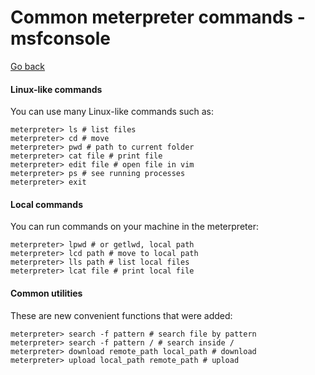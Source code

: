 # Common meterpreter commands - msfconsole

[Go back](../index.md#meterpreter)

<div class="row row-cols-lg-2"><div>

#### Linux-like commands

You can use many Linux-like commands such as:

```shell!
meterpreter> ls # list files
meterpreter> cd # move
meterpreter> pwd # path to current folder
meterpreter> cat file # print file
meterpreter> edit file # open file in vim
meterpreter> ps # see running processes
meterpreter> exit
```

#### Local commands

You can run commands on your machine in the meterpreter:

```shell!
meterpreter> lpwd # or getlwd, local path
meterpreter> lcd path # move to local path
meterpreter> lls path # list local files
meterpreter> lcat file # print local file
```
</div><div>

#### Common utilities

These are new convenient functions that were added:

```shell!
meterpreter> search -f pattern # search file by pattern
meterpreter> search -f pattern / # search inside /
meterpreter> download remote_path local_path # download
meterpreter> upload local_path remote_path # upload
```
</div></div>